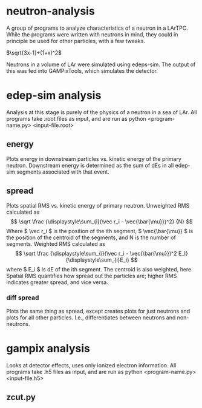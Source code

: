 # neutron-analysis
A group of programs to analyze characteristics of a neutron in a LArTPC. While the programs were written with neutrons in mind, they could in principle be used for other particles, with a few tweaks. 

$\sqrt{3x-1}+(1+x)^2$

Neutrons in a volume of LAr were simulated using edeps-sim. The output of this was fed into GAMPixTools, which simulates the detector. 

# edep-sim analysis
Analysis at this stage is purely of the physics of a neutron in a sea of LAr. All programs take .root files as input, and are run as python <program-name.py> <input-file.root>

## energy 
Plots energy in downstream particles vs. kinetic energy of the primary neutron. Downstream energy is determined as the sum of dEs in all edep-sim segments associated with that event. 

## spread
Plots spatial RMS vs. kinetic energy of primary neutron.  Unweighted RMS calculated as
$$ \sqrt \frac {\displaystyle\sum_{i}(\vec r_i - \vec{\bar{\mu}})^2} {N} $$
Where $ \vec r_i $ is the position of the ith segment, $ \vec{\bar{\mu}} $ is the position of the centroid of the segments, and N is the number of segments. Weighted RMS calculated as
$$ \sqrt \frac {\displaystyle\sum_{i}(\vec r_i - \vec{\bar{\mu}})^2 E_I} {\displaystyle\sum_{i}E_i} $$
where $ E_i $ is dE of the ith segment. The centroid is also weighted, here. 
Spatial RMS quantifies how spread out the particles are; higher RMS indicates greater spread, and vice versa. 

### diff spread
Plots the same thing as spread, except creates plots for just neutrons and plots for all other particles. I.e., differentiates between neutrons and non-neutrons. 

# gampix analysis
Looks at detector effects, uses only ionized electron information. All programs take .h5 files as input, and are run as python <program-name.py> <input-file.h5>

## zcut.py

